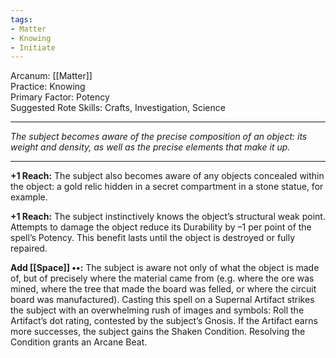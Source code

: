 ```yaml
---
tags:
- Matter
- Knowing
- Initiate
---
```


Arcanum: [[Matter]]\
Practice: Knowing\
Primary Factor: Potency\
Suggested Rote Skills: Crafts, Investigation, Science

---

_The subject becomes aware of the precise composition of an object: its weight and density, as well as the precise elements that make it up._

---

**+1 Reach:** The subject also becomes aware of any objects concealed within the object: a gold relic hidden in a secret compartment in a stone statue, for example.

**+1 Reach:** The subject instinctively knows the object’s structural weak point. Attempts to damage the object reduce its Durability by –1 per point of the spell’s Potency. This benefit lasts until the object is destroyed or fully repaired.

**Add [[Space]] ••:** The subject is aware not only of what the object is made of, but of precisely where the material came from (e.g. where the ore was mined, where the tree that made the board was felled, or where the circuit board was manufactured). Casting this spell on a Supernal Artifact strikes the subject with an overwhelming rush of images and symbols: Roll the Artifact’s dot rating, contested by the subject’s Gnosis. If the Artifact earns more successes, the subject gains the Shaken Condition. Resolving the Condition grants an Arcane Beat.